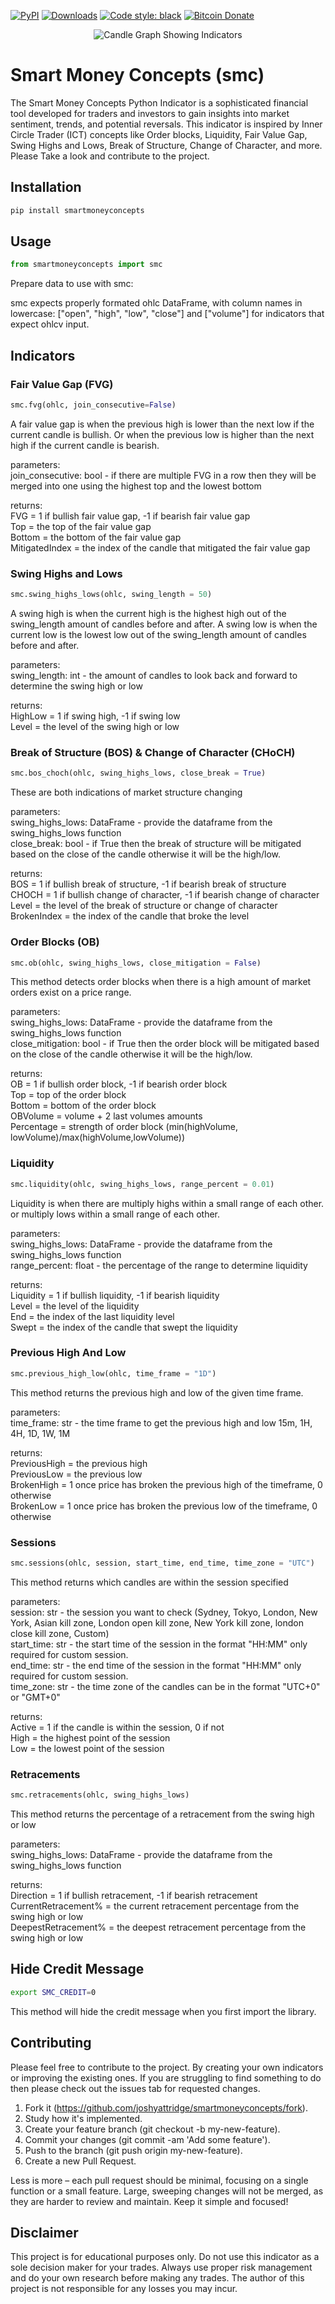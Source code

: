 [![PyPI](https://img.shields.io/pypi/v/smartmoneyconcepts.svg?style=flat-square)](https://pypi.org/project/smartmoneyconcepts/)
[![Downloads](https://pepy.tech/badge/smartmoneyconcepts/month)](https://pepy.tech/project/smartmoneyconcepts/month)
[![Code style: black](https://img.shields.io/badge/code%20style-black-000000.svg)](https://github.com/ambv/black)
[![Bitcoin Donate](https://badgen.net/badge/Bitcoin/Donate/F19537?icon=bitcoin)](https://blockstream.info/address/bc1petss2mlqyjsajyzhu06wzl667v0f8svc0hnpqjj2d32frtx77g4sg5s0pg)

<p align="center">
  <img src="https://github.com/joshyattridge/smart-money-concepts/blob/f0c0fc28cc290cdd9dfcc6a6ac246ed1d59061be/tests/test.gif" alt="Candle Graph Showing Indicators"/>
</p>

# Smart Money Concepts (smc)

The Smart Money Concepts Python Indicator is a sophisticated financial tool developed for traders and investors to gain insights into market sentiment, trends, and potential reversals. This indicator is inspired by Inner Circle Trader (ICT) concepts like Order blocks, Liquidity, Fair Value Gap, Swing Highs and Lows, Break of Structure, Change of Character, and more. Please Take a look and contribute to the project.

## Installation

```bash
pip install smartmoneyconcepts
```

## Usage

```python
from smartmoneyconcepts import smc
```

Prepare data to use with smc:

smc expects properly formated ohlc DataFrame, with column names in lowercase: ["open", "high", "low", "close"] and ["volume"] for indicators that expect ohlcv input.

## Indicators

### Fair Value Gap (FVG)

```python
smc.fvg(ohlc, join_consecutive=False)
```

A fair value gap is when the previous high is lower than the next low if the current candle is bullish.
Or when the previous low is higher than the next high if the current candle is bearish.

parameters:<br>
join_consecutive: bool - if there are multiple FVG in a row then they will be merged into one using the highest top and the lowest bottom<br>

returns:<br>
FVG = 1 if bullish fair value gap, -1 if bearish fair value gap<br>
Top = the top of the fair value gap<br>
Bottom = the bottom of the fair value gap<br>
MitigatedIndex = the index of the candle that mitigated the fair value gap<br>

### Swing Highs and Lows

```python
smc.swing_highs_lows(ohlc, swing_length = 50)
```

A swing high is when the current high is the highest high out of the swing_length amount of candles before and after.
A swing low is when the current low is the lowest low out of the swing_length amount of candles before and after.

parameters:<br>
swing_length: int - the amount of candles to look back and forward to determine the swing high or low<br>

returns:<br>
HighLow = 1 if swing high, -1 if swing low<br>
Level = the level of the swing high or low<br>

### Break of Structure (BOS) & Change of Character (CHoCH)

```python
smc.bos_choch(ohlc, swing_highs_lows, close_break = True)
```

These are both indications of market structure changing

parameters:<br>
swing_highs_lows: DataFrame - provide the dataframe from the swing_highs_lows function<br>
close_break: bool - if True then the break of structure will be mitigated based on the close of the candle otherwise it will be the high/low.<br>

returns:<br>
BOS = 1 if bullish break of structure, -1 if bearish break of structure<br>
CHOCH = 1 if bullish change of character, -1 if bearish change of character<br>
Level = the level of the break of structure or change of character<br>
BrokenIndex = the index of the candle that broke the level<br>

### Order Blocks (OB)

```python
smc.ob(ohlc, swing_highs_lows, close_mitigation = False)
```

This method detects order blocks when there is a high amount of market orders exist on a price range.

parameters:<br>
swing_highs_lows: DataFrame - provide the dataframe from the swing_highs_lows function<br>
close_mitigation: bool - if True then the order block will be mitigated based on the close of the candle otherwise it will be the high/low.

returns:<br>
OB = 1 if bullish order block, -1 if bearish order block<br>
Top = top of the order block<br>
Bottom = bottom of the order block<br>
OBVolume = volume + 2 last volumes amounts<br>
Percentage = strength of order block (min(highVolume, lowVolume)/max(highVolume,lowVolume))<br>


### Liquidity

```python
smc.liquidity(ohlc, swing_highs_lows, range_percent = 0.01)
```

Liquidity is when there are multiply highs within a small range of each other.
or multiply lows within a small range of each other.

parameters:<br>
swing_highs_lows: DataFrame - provide the dataframe from the swing_highs_lows function<br>
range_percent: float - the percentage of the range to determine liquidity<br>

returns:<br>
Liquidity = 1 if bullish liquidity, -1 if bearish liquidity<br>
Level = the level of the liquidity<br>
End = the index of the last liquidity level<br>
Swept = the index of the candle that swept the liquidity<br>

### Previous High And Low

```python
smc.previous_high_low(ohlc, time_frame = "1D")
```

This method returns the previous high and low of the given time frame.

parameters:<br>
time_frame: str - the time frame to get the previous high and low 15m, 1H, 4H, 1D, 1W, 1M<br>

returns:<br>
PreviousHigh = the previous high<br>
PreviousLow = the previous low<br>
BrokenHigh = 1 once price has broken the previous high of the timeframe, 0 otherwise<br>
BrokenLow = 1 once price has broken the previous low of the timeframe, 0 otherwise<br>

### Sessions

```python
smc.sessions(ohlc, session, start_time, end_time, time_zone = "UTC")
```

This method returns which candles are within the session specified

parameters:<br>
session: str - the session you want to check (Sydney, Tokyo, London, New York, Asian kill zone, London open kill zone, New York kill zone, london close kill zone, Custom)<br>
start_time: str - the start time of the session in the format "HH:MM" only required for custom session.<br>
end_time: str - the end time of the session in the format "HH:MM" only required for custom session.<br>
time_zone: str - the time zone of the candles can be in the format "UTC+0" or "GMT+0"<br>

returns:<br>
Active = 1 if the candle is within the session, 0 if not<br>
High = the highest point of the session<br>
Low = the lowest point of the session<br>

### Retracements

```python
smc.retracements(ohlc, swing_highs_lows)
```

This method returns the percentage of a retracement from the swing high or low

parameters:<br>
swing_highs_lows: DataFrame - provide the dataframe from the swing_highs_lows function<br>

returns:<br>
Direction = 1 if bullish retracement, -1 if bearish retracement<br>
CurrentRetracement% = the current retracement percentage from the swing high or low<br>
DeepestRetracement% = the deepest retracement percentage from the swing high or low<br>

## Hide Credit Message

```bash
export SMC_CREDIT=0
```

This method will hide the credit message when you first import the library.

## Contributing

Please feel free to contribute to the project. By creating your own indicators or improving the existing ones. If you are struggling to find something to do then please check out the issues tab for requested changes.

1. Fork it (https://github.com/joshyattridge/smartmoneyconcepts/fork).
2. Study how it's implemented.
3. Create your feature branch (git checkout -b my-new-feature).
4. Commit your changes (git commit -am 'Add some feature').
5. Push to the branch (git push origin my-new-feature).
6. Create a new Pull Request.

Less is more – each pull request should be minimal, focusing on a single function or a small feature. Large, sweeping changes will not be merged, as they are harder to review and maintain. Keep it simple and focused!

## Disclaimer

This project is for educational purposes only. Do not use this indicator as a sole decision maker for your trades. Always use proper risk management and do your own research before making any trades. The author of this project is not responsible for any losses you may incur.

